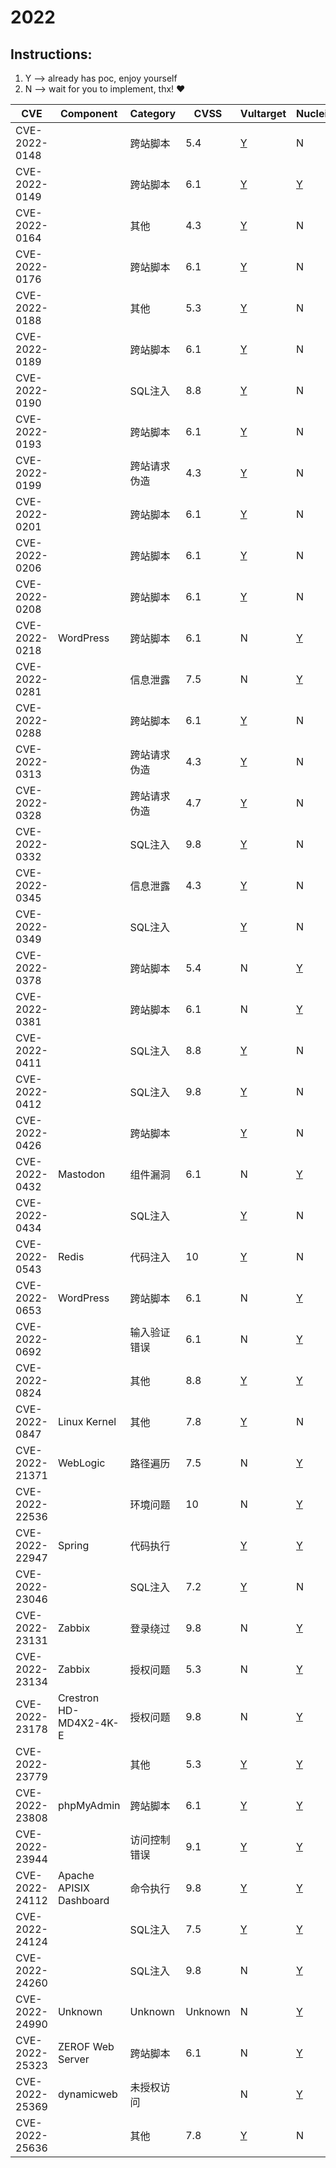 # 2022

## Instructions:

1. Y --> already has poc, enjoy yourself
2. N --> wait for you to implement, thx! :heart:

| CVE | Component | Category | CVSS | Vultarget | Nuclei | Xray | pocsuite2 | pocsuite3 | goby | others |
|-----|-----------|----------|------|-----------|--------|------|-----------|-----------|------|--------|
| CVE-2022-0148 |  | 跨站脚本 | 5.4 | [Y](CVE-2022-0148/vultarget/) | N | N | N | N | N | N |
| CVE-2022-0149 |  | 跨站脚本 | 6.1 | [Y](CVE-2022-0149/vultarget/) | [Y](CVE-2022-0149/poc/nuclei/) | N | N | N | N | N |
| CVE-2022-0164 |  | 其他 | 4.3 | [Y](CVE-2022-0164/vultarget/) | N | N | N | N | N | N |
| CVE-2022-0176 |  | 跨站脚本 | 6.1 | [Y](CVE-2022-0176/vultarget/) | N | N | N | N | N | N |
| CVE-2022-0188 |  | 其他 | 5.3 | [Y](CVE-2022-0188/vultarget/) | N | N | N | N | N | N |
| CVE-2022-0189 |  | 跨站脚本 | 6.1 | [Y](CVE-2022-0189/vultarget/) | N | N | N | N | N | N |
| CVE-2022-0190 |  | SQL注入 | 8.8 | [Y](CVE-2022-0190/vultarget/) | N | N | N | N | N | N |
| CVE-2022-0193 |  | 跨站脚本 | 6.1 | [Y](CVE-2022-0193/vultarget/) | N | N | N | N | N | N |
| CVE-2022-0199 |  | 跨站请求伪造 | 4.3 | [Y](CVE-2022-0199/vultarget/) | N | N | N | N | N | N |
| CVE-2022-0201 |  | 跨站脚本 | 6.1 | [Y](CVE-2022-0201/vultarget/) | N | N | N | N | N | N |
| CVE-2022-0206 |  | 跨站脚本 | 6.1 | [Y](CVE-2022-0206/vultarget/) | N | N | N | N | N | N |
| CVE-2022-0208 |  | 跨站脚本 | 6.1 | [Y](CVE-2022-0208/vultarget/) | N | N | N | N | N | N |
| CVE-2022-0218 | WordPress | 跨站脚本 | 6.1 | N | [Y](CVE-2022-0218/poc/nuclei/) | N | N | N | N | N |
| CVE-2022-0281 |  | 信息泄露 | 7.5 | N | [Y](CVE-2022-0281/poc/nuclei/) | N | N | N | N | N |
| CVE-2022-0288 |  | 跨站脚本 | 6.1 | [Y](CVE-2022-0288/vultarget/) | N | N | N | N | N | N |
| CVE-2022-0313 |  | 跨站请求伪造 | 4.3 | [Y](CVE-2022-0313/vultarget/) | N | N | N | N | N | N |
| CVE-2022-0328 |  | 跨站请求伪造 | 4.7 | [Y](CVE-2022-0328/vultarget/) | N | N | N | N | N | N |
| CVE-2022-0332 |  | SQL注入 | 9.8 | [Y](CVE-2022-0332/vultarget/) | N | N | N | N | N | N |
| CVE-2022-0345 |  | 信息泄露 | 4.3 | [Y](CVE-2022-0345/vultarget/) | N | N | N | N | N | N |
| CVE-2022-0349 |  | SQL注入 |  | [Y](CVE-2022-0349/vultarget/) | N | N | N | N | N | N |
| CVE-2022-0378 |  | 跨站脚本 | 5.4 | N | [Y](CVE-2022-0378/poc/nuclei/) | N | N | N | N | N |
| CVE-2022-0381 |  | 跨站脚本 | 6.1 | N | [Y](CVE-2022-0381/poc/nuclei/) | N | N | N | N | N |
| CVE-2022-0411 |  | SQL注入 | 8.8 | [Y](CVE-2022-0411/vultarget/) | N | N | N | N | N | N |
| CVE-2022-0412 |  | SQL注入 | 9.8 | [Y](CVE-2022-0412/vultarget/) | N | N | N | N | N | N |
| CVE-2022-0426 |  | 跨站脚本 |  | [Y](CVE-2022-0426/vultarget/) | N | N | N | N | N | N |
| CVE-2022-0432 | Mastodon | 组件漏洞 | 6.1 | N | [Y](CVE-2022-0432/poc/nuclei/) | N | N | N | N | N |
| CVE-2022-0434 |  | SQL注入 |  | [Y](CVE-2022-0434/vultarget/) | N | N | N | N | N | N |
| CVE-2022-0543 | Redis | 代码注入 | 10 | [Y](CVE-2022-0543/vultarget/) | N | N | N | N | N | N |
| CVE-2022-0653 | WordPress | 跨站脚本 | 6.1 | N | [Y](CVE-2022-0653/poc/nuclei/) | N | N | N | N | N |
| CVE-2022-0692 |  | 输入验证错误 | 6.1 | N | [Y](CVE-2022-0692/poc/nuclei/) | N | N | N | N | N |
| CVE-2022-0824 |  | 其他 | 8.8 | [Y](CVE-2022-0824/vultarget/) | [Y](CVE-2022-0824/poc/nuclei/) | N | N | N | N | N |
| CVE-2022-0847 | Linux Kernel | 其他 | 7.8 | [Y](CVE-2022-0847/vultarget/) | N | N | N | N | N | [Y](CVE-2022-0847/poc/others/) |
| CVE-2022-21371 | WebLogic | 路径遍历 | 7.5 | N | [Y](CVE-2022-21371/poc/nuclei/) | N | N | N | N | N |
| CVE-2022-22536 |  | 环境问题 | 10 | N | [Y](CVE-2022-22536/poc/nuclei/) | N | N | N | N | N |
| CVE-2022-22947 | Spring | 代码执行  |  | [Y](CVE-2022-22947/vultarget/) | [Y](CVE-2022-22947/poc/nuclei/) | N | N | N | N | N |
| CVE-2022-23046 |  | SQL注入 | 7.2 | [Y](CVE-2022-23046/vultarget/) | N | N | N | N | N | [Y](CVE-2022-23046/poc/others/) |
| CVE-2022-23131 | Zabbix | 登录绕过 | 9.8 | N | [Y](CVE-2022-23131/poc/nuclei/) | N | N | N | N | N |
| CVE-2022-23134 | Zabbix | 授权问题 | 5.3 | N | [Y](CVE-2022-23134/poc/nuclei/) | N | N | N | N | N |
| CVE-2022-23178 | Crestron HD-MD4X2-4K-E | 授权问题 | 9.8 | N | [Y](CVE-2022-23178/poc/nuclei/) | N | N | N | N | [Y](CVE-2022-23178/poc/others/) |
| CVE-2022-23779 |  | 其他 | 5.3 | [Y](CVE-2022-23779/vultarget/) | [Y](CVE-2022-23779/poc/nuclei/) | N | N | N | N | [Y](CVE-2022-23779/poc/others/) |
| CVE-2022-23808 | phpMyAdmin | 跨站脚本 | 6.1 | [Y](CVE-2022-23808/vultarget/) | [Y](CVE-2022-23808/poc/nuclei/) | N | N | N | N | [Y](CVE-2022-23808/poc/others/) |
| CVE-2022-23944 |  | 访问控制错误 | 9.1 | [Y](CVE-2022-23944/vultarget/) | [Y](CVE-2022-23944/poc/nuclei/) | N | N | N | N | N |
| CVE-2022-24112 | Apache APISIX Dashboard | 命令执行 | 9.8 | [Y](CVE-2022-24112/vultarget/) | [Y](CVE-2022-24112/poc/nuclei/) | N | N | N | N | N |
| CVE-2022-24124 |  | SQL注入 | 7.5 | [Y](CVE-2022-24124/vultarget/) | [Y](CVE-2022-24124/poc/nuclei/) | N | N | N | N | N |
| CVE-2022-24260 |  | SQL注入 | 9.8 | N | [Y](CVE-2022-24260/poc/nuclei/) | N | N | N | N | N |
| CVE-2022-24990 | Unknown | Unknown | Unknown | N | [Y](CVE-2022-24990/poc/nuclei/) | N | N | N | N | N |
| CVE-2022-25323 | ZEROF Web Server | 跨站脚本 | 6.1 | N | [Y](CVE-2022-25323/poc/nuclei/) | N | N | N | N | N |
| CVE-2022-25369 | dynamicweb | 未授权访问 |  | N | [Y](CVE-2022-25369/poc/nuclei/) | N | N | N | N | N |
| CVE-2022-25636 |  | 其他 | 7.8 | [Y](CVE-2022-25636/vultarget/) | N | N | N | N | N | [Y](CVE-2022-25636/poc/others/) |
